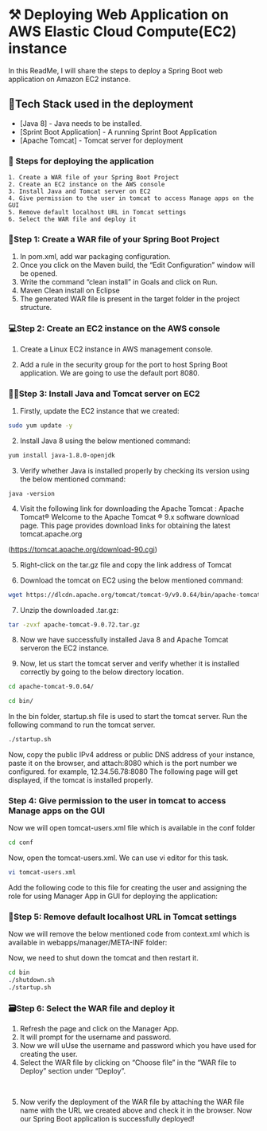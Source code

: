 # ⚒️ Deploying Web Application on AWS Elastic Cloud Compute(EC2) instance

In this ReadMe, I will share the steps to deploy a Spring Boot web application on Amazon EC2 instance.


## 🤳Tech Stack used in the deployment

- [Java 8] - Java needs to be installed.
- [Sprint Boot Application] - A running Sprint Boot Application
- [Apache Tomcat] - Tomcat server for deployment

### 🔦 Steps for deploying the application
	1. Create a WAR file of your Spring Boot Project
	2. Create an EC2 instance on the AWS console
	3. Install Java and Tomcat server on EC2
	4. Give permission to the user in tomcat to access Manage apps on the GUI
	5. Remove default localhost URL in Tomcat settings
	6. Select the WAR file and deploy it


### 🔖Step 1: Create a WAR file of your Spring Boot Project
1. In pom.xml, add war packaging configuration.
2. Once you click on the Maven build, the “Edit Configuration” window will be opened. 
3. Write the command “clean install” in Goals and click on Run.
4. Maven Clean install on Eclipse<br />
5. The generated WAR file is present in the target folder in the project structure.


### 💻Step 2: Create an EC2 instance on the AWS console

1. Create a Linux EC2 instance in AWS management console. 

2. Add a rule in the security group for the port to host Spring Boot application. We are going to use the default port 8080.

### 👩‍💻Step 3: Install Java and Tomcat server on EC2
1. Firstly, update the EC2 instance that we created:
```sh
sudo yum update -y
```
2. Install Java 8 using the below mentioned command:
```sh 
yum install java-1.8.0-openjdk
```
3. Verify whether Java is installed properly by checking its version using the below mentioned command:
``` 
java -version
```

4. Visit the following link for downloading the Apache Tomcat :
Apache Tomcat®
Welcome to the Apache Tomcat ® 9.x software download page. This page provides download links for obtaining the latest tomcat.apache.org

(https://tomcat.apache.org/download-90.cgi)

5. Right-click on the tar.gz file and copy the link address of Tomcat <br/>

6. Download the tomcat on EC2 using the below mentioned command:
```sh 
wget https://dlcdn.apache.org/tomcat/tomcat-9/v9.0.64/bin/apache-tomcat-9.0.64.tar.gz
```

7. Unzip the downloaded .tar.gz:
```sh 
tar -zvxf apache-tomcat-9.0.72.tar.gz
```

8. Now we have successfully installed Java 8 and Apache Tomcat serveron the EC2 instance. 

9. Now, let us start the tomcat server and verify whether it is installed correctly by going to the below directory location.


```sh 
cd apache-tomcat-9.0.64/
```

```sh 
cd bin/
```

In the bin folder, startup.sh file is used to start the tomcat server. Run the following command to run the tomcat server.
```sh  
./startup.sh
```
Now, copy the public IPv4 address or public DNS address of your instance, paste it on the browser, and attach:8080 which is the port number we configured.
for example, 12.34.56.78:8080
The following page will get displayed, if the tomcat is installed properly.<br/>

### Step 4: Give permission to the user in tomcat to access Manage apps on the GUI
Now we will open tomcat-users.xml file which is available in the conf folder
```sh 
cd conf
```
Now, open the tomcat-users.xml. We can use vi editor for this task.
```sh 
vi tomcat-users.xml
```
Add the following code to this file for creating the user and assigning the role for using Manager App in GUI for deploying the application:
<user username="your-username" password="your-password" roles="manager-gui"/>


### 📸Step 5: Remove default localhost URL in Tomcat settings
Now we will remove the below mentioned code from context.xml which is available in webapps/manager/META-INF folder:

<Valve className="org.apache.catalina.valves.RemoteAddValve" allow="127\.\d+\.\d+|::1|0:0:0:0:0:0:0:1"/>

Now, we need to shut down the tomcat and then restart it.
```sh 
cd bin
./shutdown.sh
./startup.sh
```


### 🗃️Step 6: Select the WAR file and deploy it
1. Refresh the page and click on the Manager App.
2. It will prompt for the username and password.
3. Now we will uUse the username and password which you have used for creating the user.
4. Select the WAR file by clicking on “Choose file” in the “WAR file to Deploy” section under “Deploy”.

<br/>

5. Now verify the deployment of the  WAR file by attaching the WAR file name with the URL we created above and check it in the browser.
Now our Spring Boot application is successfully deployed!
